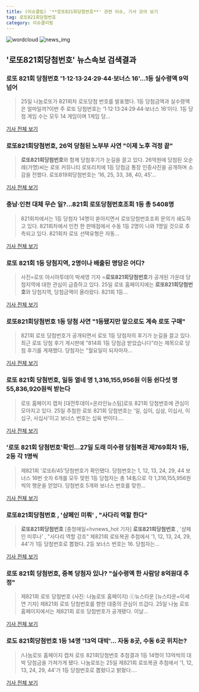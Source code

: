 ```yaml
---
title: (이슈클립) '**로또821회당첨번호**' 관련 이슈, 기사 모아 보기
tag: 로또821회당첨번호
category: 이슈클리핑
---
```

![wordcloud](https://s3.ap-northeast-2.amazonaws.com/lyrics101-wordcloud/2018-08-26-1535245348.png)
![news_img](https://user-images.githubusercontent.com/42597476/44507050-1206f400-a6e4-11e8-8d98-7ffbfebb353f.png)
## **'**로또821회당첨번호**'** 뉴스속보 검색결과
### 로또 821회 당첨번호 '1·12·13·24·29·44·보너스 16'…1등 실수령액 9억 넘어

>25일 나눔로또가 821회차 로또당첨 번호를 발표했다. 1등 당첨금액과 실수령액은 얼마일까?이번 주 로또 당첨번호는 ‘1·12·13·24·29·44·보너스 16’이다. 1등 당첨 게임 수는 모두 14 게임이며 1게임 당...

<a href="http://www.kookje.co.kr/news2011/asp/newsbody.asp?code=0200&key=20180826.99099011735" target="_blank">기사 전체 보기</a>

### **로또821회당첨번호**, 26억 당첨된 노부부 사연 "이제 노후 걱정 끝"

>**로또821회당첨번호**와 함께 당첨후기가 눈길을 끌고 있다. 26억원에 당첨된 오순례(가명)씨는 로또 커뮤니티 로또리치에 1등 당첨금 통장 인증사진을 공개하며 소감을 전했다. 로또819회당첨번호는 ‘16, 25, 33, 38, 40, 45’...

<a href="http://www.joongdo.co.kr/main/view.php?key=20180826000558492" target="_blank">기사 전체 보기</a>

### 충남·인천 대체 무슨 일?…821회 로또당첨번호조회 1등 총 5408명

>821회차에서는 1등 당첨자 14명이 쏟아지면서 로또당첨번호조회 문의가 쇄도하고 있다. 821회차에서 인천 한 판매점에서 수동 1등 2명이 나와 1명일 것으로 추측되고 있다.   821회차 로또 선택유형은 자동...

<a href="http://www.mediapen.com/news/view/378399" target="_blank">기사 전체 보기</a>

### 로또 821회 1등 당첨지역, 2명이나 배출된 명당은 어디?

>사진=로또 아시아투데이 박세영 기자 =**로또821회당첨번호**가 공개된 가운데 당첨지역에 대한 관심이 급증하고 있다. 25일 로또 홈페이지에는 **로또821회당첨번호**와 당첨지역, 당첨금액이 올라왔다. 821회 1등...

<a href="http://www.asiatoday.co.kr/view.php?key=20180825001649591" target="_blank">기사 전체 보기</a>

### **로또821회당첨번호** 1등 당첨 사연 "1등됐지만 앞으로도 계속 로또 구매"

>821회 로또 당첨번호가 공개되면서 로또 1등 당첨자의 후기가 눈길을 끌고 있다. 최근 로또 당첨 후기 게시판에 "814회 1등 당첨금 받았습니다"라는 제목으로 당첨 후기를 게재했다. 당첨자는 "월요일이 되자마자...

<a href="http://daily.hankooki.com/lpage/entv/201808/dh20180826073009139020.htm" target="_blank">기사 전체 보기</a>

### 로또 821회 당첨번호, 일등 열네 명 1,316,155,956원 이등 쉰다섯 명 55,836,920원씩 받는다

>로또 홈페이지 캡처 [대전투데이=온라인뉴스팀]로또 821회 당첨번호에 관심이 모아지고 있다. 25일 추첨한 로또 821회 당첨번호는 '일, 십이, 십삼, 이십사, 이십구, 사십사'이고 보너스 번호는 십육 번이다....

<a href="http://www.daejeontoday.com/news/articleView.html?idxno=510073" target="_blank">기사 전체 보기</a>

### '로또 821회 당첨번호'확인…27일 도래 미수령 당첨복권 제769회차 1등, 2등 각 1명씩

>제821회 '로또6/45'당첨번호가 확인됐다. 당첨번호는 1, 12, 13, 24, 29, 44 보너스 16번 숫자 6개를 모두 맞힌 1등 당첨자는 총 14名으로 각 1,316,155,956원씩의 행운을 얻었다. 당첨번호 5개와 보너스 번호를 맞힌...

<a href="http://www.gyotongn.com/news/articleView.html?idxno=196709" target="_blank">기사 전체 보기</a>

### **로또821회당첨번호** , '샴페인 미뤄' , "사다리 역할 한다"

>**로또821회당첨번호** [충청매일=hvnews_hot 기자] **로또821회당첨번호** , '샴페인 미루나' , "사다리 역할 강조" 제821회 로또복권 추첨에서 '1, 12, 13, 24, 29, 44'가 1등 당첨번호로 뽑혔다. 2등 보너스 번호는 16. 당첨자는...

<a href="http://www.ccdn.co.kr/news/articleView.html?idxno=536477" target="_blank">기사 전체 보기</a>

### 로또 821회 당첨번호, 중복 당첨자 있나? "실수령액 한 사람당 8억원대 추정"

>제821회 로또 당첨번호 (사진: 나눔로또 홈페이지) ⓒ뉴스타운 [뉴스타운=이세연 기자] 제821회 로또 당첨번호를 향한 대중의 관심이 뜨겁다. 25일 나눔 로또 홈페이지에서는 제821회 로또 당첨번호가 공개됐다. 이날...

<a href="http://www.newstown.co.kr/news/articleView.html?idxno=337983" target="_blank">기사 전체 보기</a>

### 로도 821회당첨번호 1등 14명 '13억 대박'… 자동 8곳, 수동 6곳 위치는?

>/나눔로또 홈페이지 캡처  로또 821회당첨번호 추첨결과 1등 14명이 13억씩의 대박 당첨금을 가져가게 됐다. 나눔로또는 25일 제821회 로또복권 추첨에서 '1, 12, 13, 24, 29, 44'가 1등 당첨번호로 뽑혔다고 밝혔다....

<a href="http://www.kyeongin.com/main/view.php?key=20180825002139161" target="_blank">기사 전체 보기</a>


